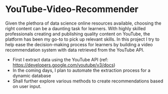 # YouTube-Video-Recommender
Given the plethora of data science online resources available, choosing the right content can be a daunting task for learners. With highly skilled professionals creating and publishing quality content on YouTube, the platform has been my go-to to pick up relevant skills. In this project I try to help ease the decision-making process for learners by building a video recommendation system with data retrieved from the YouTube API.

- First I extract data using the YouTube API (ref: https://developers.google.com/youtube/v3/docs)
- In the coming days, I plan to automate the extraction process for a dynamic database
- Shall further explore various methods to create recommendations based on user input.
